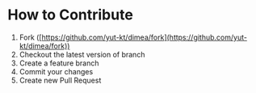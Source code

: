 # How to Contribute
1. Fork ([https://github.com/yut-kt/dimea/fork](https://github.com/yut-kt/dimea/fork))
2. Checkout the latest version of branch
3. Create a feature branch
4. Commit your changes
5. Create new Pull Request